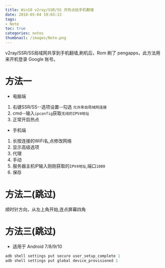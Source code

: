 ```yaml
---
title: Win10 v2ray/SSR/SS 开热点给手机翻墙
date: 2018-05-04 19:03:13
tags:
- Note
toc: true
categories: notes
thumbnail: /images/Note.png
---
```

v2ray/SSR/SS局域网共享到手机翻墙,刷机后，Rom 刷了  pengapps，此方法用来开机登录 Google 账号。
<!--more-->
# 方法一
- 电脑端
1. 右键SSR/SS--选项设置--勾选 `允许来自局域网连接`
2. cmd--输入`ipconfig`获取`无线的IPV4地址`
3. 正常开启热点

- 手机端
1. 长按连接的WiFi名,点修改网络
2. 显示高级选项
3. 代理
4. 手动
5. 服务器主机IP输入刚刚获取的`IPV4地址`,端口`1080`
6. 保存

# 方法二(跳过)
顺时针方向，从左上角开始,连点屏幕四角

# 方法三(跳过)
- 适用于 Android 7/8/9/10

```adb
adb shell settings put secure user_setup_complete 1
adb shell settings put global device_provisioned 1
```